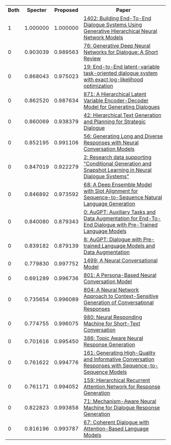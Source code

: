 <html><table><tr>
<th>Both</th>
<th>Specter</th>
<th>Proposed</th>
<th>Paper</th>
</tr>
<tr>
<td>1</td>
<td>1.000000</td>
<td>1.000000</td>
<td><a href="https://www.semanticscholar.org/paper/17f5c7411eeeeedf25b0db99a9130aa353aee4ba">1402: Building End-To-End Dialogue Systems Using Generative Hierarchical Neural Network Models</a></td>
</tr>
<tr>
<td>0</td>
<td>0.903039</td>
<td>0.989563</td>
<td><a href="https://www.semanticscholar.org/paper/754cd9d2853ead8610ef6949cf3e6e6a48e69168">76: Generative Deep Neural Networks for Dialogue: A Short Review</a></td>
</tr>
<tr>
<td>0</td>
<td>0.868043</td>
<td>0.975023</td>
<td><a href="https://www.semanticscholar.org/paper/a24c860ad94c51a670526bbb2a82a0e6b9518905">19: End-to-End latent-variable task-oriented dialogue system with exact log-likelihood optimization</a></td>
</tr>
<tr>
<td>0</td>
<td>0.862520</td>
<td>0.987634</td>
<td><a href="https://www.semanticscholar.org/paper/609e0f0e60ddfe83fdc71bf5397205323888289d">871: A Hierarchical Latent Variable Encoder-Decoder Model for Generating Dialogues</a></td>
</tr>
<tr>
<td>0</td>
<td>0.860069</td>
<td>0.938379</td>
<td><a href="https://www.semanticscholar.org/paper/92a0cf2085013da3fe1fea2090d1bbabcabbf5be">42: Hierarchical Text Generation and Planning for Strategic Dialogue</a></td>
</tr>
<tr>
<td>0</td>
<td>0.852195</td>
<td>0.991106</td>
<td><a href="https://www.semanticscholar.org/paper/7f9135f3584e4e1715b2990a4f389c94af0313a5">56: Generating Long and Diverse Responses with Neural Conversation Models</a></td>
</tr>
<tr>
<td>0</td>
<td>0.847019</td>
<td>0.922279</td>
<td><a href="https://www.semanticscholar.org/paper/8c4432b9272d6141f3100b64cd850d2903aa21c4">2: Research data supporting "Conditional Generation and Snapshot Learning in Neural Dialogue Systems"</a></td>
</tr>
<tr>
<td>0</td>
<td>0.846892</td>
<td>0.973592</td>
<td><a href="https://www.semanticscholar.org/paper/5293778b5139599368dab36f6fa4e49e4c25df45">68: A Deep Ensemble Model with Slot Alignment for Sequence-to-Sequence Natural Language Generation</a></td>
</tr>
<tr>
<td>0</td>
<td>0.840080</td>
<td>0.879343</td>
<td><a href="https://www.semanticscholar.org/paper/3ebd251e5307e91adc009c0515ea5c8e3ef44344">0: AuGPT: Auxiliary Tasks and Data Augmentation for End-To-End Dialogue with Pre-Trained Language Models</a></td>
</tr>
<tr>
<td>0</td>
<td>0.839182</td>
<td>0.879139</td>
<td><a href="https://www.semanticscholar.org/paper/87424eafa76cbb071eca5283bd5d6e3d81dbf685">8: AuGPT: Dialogue with Pre-trained Language Models and Data Augmentation</a></td>
</tr>
<tr>
<td>0</td>
<td>0.779830</td>
<td>0.997752</td>
<td><a href="https://www.semanticscholar.org/paper/85315b64a4c73cb86f156ef5b0a085d6ebc8a65d">1499: A Neural Conversational Model</a></td>
</tr>
<tr>
<td>0</td>
<td>0.691289</td>
<td>0.996736</td>
<td><a href="https://www.semanticscholar.org/paper/1ea75cdb7ce8c4f5f2599165e3698034b4142e08">801: A Persona-Based Neural Conversation Model</a></td>
</tr>
<tr>
<td>0</td>
<td>0.735654</td>
<td>0.996089</td>
<td><a href="https://www.semanticscholar.org/paper/5247a6e3a60ff0381355e66bfc313bf27512ae0c">804: A Neural Network Approach to Context-Sensitive Generation of Conversational Responses</a></td>
</tr>
<tr>
<td>0</td>
<td>0.774755</td>
<td>0.996075</td>
<td><a href="https://www.semanticscholar.org/paper/ba49d3823d43515e447296ca4e1e55d3f1fd8c4d">980: Neural Responding Machine for Short-Text Conversation</a></td>
</tr>
<tr>
<td>0</td>
<td>0.701616</td>
<td>0.995450</td>
<td><a href="https://www.semanticscholar.org/paper/d95069ee71bc2c3e171832872f437caa2e53432f">386: Topic Aware Neural Response Generation</a></td>
</tr>
<tr>
<td>0</td>
<td>0.761622</td>
<td>0.994776</td>
<td><a href="https://www.semanticscholar.org/paper/2893a347f1cb32b16d4a2cfd0ef01d505ef1c9ec">161: Generating High-Quality and Informative Conversation Responses with Sequence-to-Sequence Models</a></td>
</tr>
<tr>
<td>0</td>
<td>0.761171</td>
<td>0.994052</td>
<td><a href="https://www.semanticscholar.org/paper/6035d0c772c0a4cf13224502a72dd5bf4e0fc1d4">159: Hierarchical Recurrent Attention Network for Response Generation</a></td>
</tr>
<tr>
<td>0</td>
<td>0.822823</td>
<td>0.993858</td>
<td><a href="https://www.semanticscholar.org/paper/cd72ea127f01a67fbe80083c850d89e934829314">71: Mechanism-Aware Neural Machine for Dialogue Response Generation</a></td>
</tr>
<tr>
<td>0</td>
<td>0.816196</td>
<td>0.993787</td>
<td><a href="https://www.semanticscholar.org/paper/54f5e32631f768674617250e05dc261fe8fa9b69">67: Coherent Dialogue with Attention-Based Language Models</a></td>
</tr>
</table></html>
